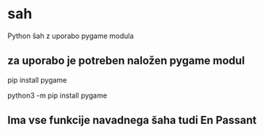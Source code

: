 # sah

Python šah z uporabo pygame modula

## za uporabo je potreben naložen pygame modul

pip install pygame

python3 -m pip install pygame

## Ima vse funkcije navadnega šaha tudi En Passant
